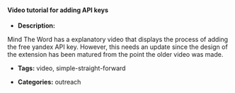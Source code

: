 #### Video tutorial for adding API keys

- **Description:**

Mind The Word has a explanatory video that displays the process of adding the free yandex API key. However, this needs an update since the design of the extension has been matured from the point the older video was made. 

- **Tags:** video, simple-straight-forward

- **Categories:** outreach